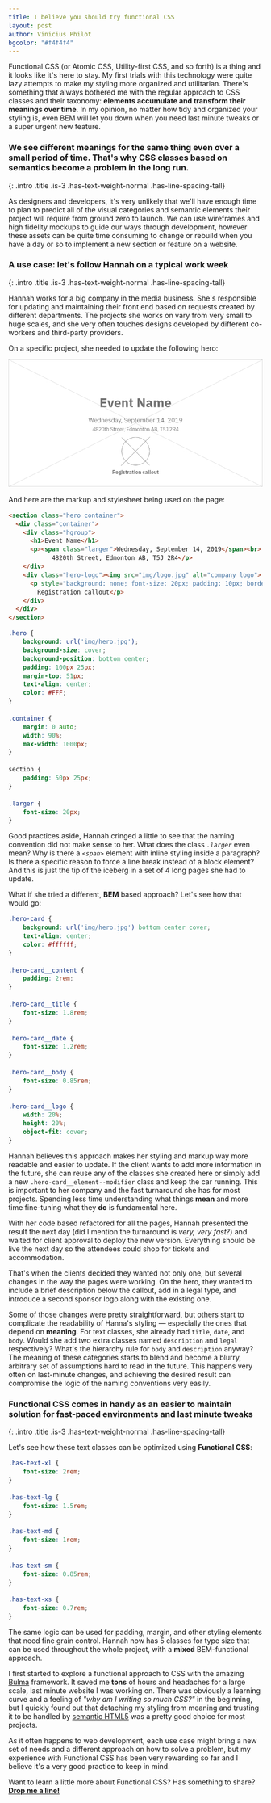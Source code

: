 ```yaml
--- 
title: I believe you should try functional CSS
layout: post
author: Vinicius Philot
bgcolor: "#f4f4f4"
---
```


Functional CSS (or Atomic CSS, Utility-first CSS, and so forth) is a thing and it looks like it's here to stay. My first trials with this technology were quite lazy attempts to make my styling more organized and utilitarian. There's something that always bothered me with the regular approach to CSS classes and their taxonomy: **elements accumulate and transform their meanings over time**. In my opinion, no matter how tidy and organized your styling is, even BEM will let you down when you need last minute tweaks or a super urgent new feature.

### We see different meanings for the same thing even over a small period of time. That's why CSS classes based on semantics become a problem in the long run. 
{: .intro .title .is-3 .has-text-weight-normal .has-line-spacing-tall}

As designers and developers, it's very unlikely that we'll have enough time to plan to predict all of the visual categories and semantic elements their project will require from ground zero to launch. We can use wireframes and high fidelity mockups to guide our ways through development, however these assets can be quite time consuming to change or rebuild when you have a day or so to implement a new section or feature on a website. 

### A use case: let's follow Hannah on a typical work week
{: .intro .title .is-3 .has-text-weight-normal .has-line-spacing-tall}

Hannah works for a big company in the media business. She's responsible for updating and maintaining their front end based on requests created by different departments. The projects she works on vary from very small to huge scales, and she very often touches designs developed by different co-workers and third-party providers. 

On a specific project, she needed to update the following hero:

![hero to be updated by Hannah](/assets/images/post/I-believe-you-should-try-functional-css-mockup.jpg "hero to be updated by Hannah")

And here are the markup and stylesheet being used on the page:


~~~ html
<section class="hero container">
  <div class="container">
    <div class="hgroup">
      <h1>Event Name</h1>
      <p><span class="larger">Wednesday, September 14, 2019</span><br> 
			4820th Street, Edmonton AB, T5J 2R4</p>
    </div>
    <div class="hero-logo"><img src="img/logo.jpg" alt="company logo">
      <p style="background: none; font-size: 20px; padding: 10px; border-radius: 10px; color: #fff;">
        Registration callout</p>
    </div>
  </div>
</section>
~~~

~~~css
.hero {
	background: url('img/hero.jpg');
	background-size: cover;
	background-position: bottom center;
	padding: 100px 25px;
	margin-top: 51px;
	text-align: center;
	color: #FFF;
}

.container {
	margin: 0 auto;
	width: 90%;
	max-width: 1000px;
}

section {
	padding: 50px 25px;
}

.larger {
	font-size: 20px;
}
~~~


Good practices aside, Hannah cringed a little to see that the naming convention did not make sense to her. What does the class *`.larger`* even mean? Why is there a *`<span>`* element with inline styling inside a paragraph? Is there a specific reason to force a line break instead of a block element? And this is just the tip of the iceberg in a set of 4 long pages she had to update.

What if she tried a different, **BEM** based approach? Let's see how that would go:

~~~css
.hero-card {
	background: url('img/hero.jpg') bottom center cover;
	text-align: center;
	color: #ffffff;
}

.hero-card__content {
	padding: 2rem;
}

.hero-card__title {
	font-size: 1.8rem;
}

.hero-card__date {
	font-size: 1.2rem;
}

.hero-card__body {
	font-size: 0.85rem;
}

.hero-card__logo {
	width: 20%;
	height: 20%;
	object-fit: cover;
}
~~~

Hannah believes this approach makes her styling and markup way more readable and easier to update. If the client wants to add more information in the future, she can reuse any of the classes she created here or simply add a new `.hero-card__element--modifier` class and keep the car running. This is important to her company and the fast turnaround she has for most projects. Spending less time understanding what things **mean** and more time fine-tuning what they **do** is fundamental here.

With her code based refactored for all the pages, Hannah presented the result the next day (did I mention the turnaround is *very, very fast*?) and waited for client approval to deploy the new version. Everything should be live the next day so the attendees could shop for tickets and accommodation.

That's when the clients decided they wanted not only one, but several changes in the way the pages were working. On the hero, they wanted to include a brief description below the callout, add in a legal type, and introduce a second sponsor logo along with the existing one.

Some of those changes were pretty straightforward, but others start to complicate the readability of Hanna's styling &mdash; especially the ones that depend on **meaning**. For text classes, she already had `title`, `date`, and `body`. Would she add two extra classes named `description` and `legal` respectively? What's the hierarchy rule for `body` and `description` anyway? The meaning of these categories starts to blend and become a blurry, arbitrary set of assumptions hard to read in the future. This happens very often on last-minute changes, and achieving the desired result can compromise the logic of the naming conventions very easily.


### Functional CSS comes in handy as an easier to maintain solution for fast-paced environments and last minute tweaks
{: .intro .title .is-3 .has-text-weight-normal .has-line-spacing-tall}

Let's see how these text classes can be optimized using **Functional CSS**:

~~~css
.has-text-xl {
	font-size: 2rem;
}

.has-text-lg {
	font-size: 1.5rem;
}

.has-text-md {
	font-size: 1rem;
}

.has-text-sm {
	font-size: 0.85rem;
}

.has-text-xs {
	font-size: 0.7rem;
}
~~~

The same logic can be used for padding, margin, and other styling elements that need fine grain control. Hannah now has 5 classes for type size that can be used throughout the whole project, with a **mixed** BEM-functional approach. 


I first started to explore a functional approach to CSS with the amazing [Bulma](https://bulma.io/) framework. It saved me **tons** of hours and headaches for a large scale, last minute website I was working on. There was obviously a learning curve and a feeling of *"why am I writing so much CSS?"* in the beginning, but I quickly found out that detaching my styling from meaning and trusting it to be handled by [semantic HTML5](https://www.w3schools.com/html/html5_semantic_elements.asp) was a pretty good choice for most projects.

As it often happens to web development, each use case might bring a new set of needs and a different approach on how to solve a problem, but my experience with Functional CSS has been very rewarding so far and I believe it's a very good practice to keep in mind.

Want to learn a little more about Functional CSS? Has something to share? **[Drop me a line!](mailto:vphilot@gmail.com?subject=I%20found%20this%20very%20nice%20article%20on%20your%20website%20and%20I%20have%20something%20to%20share)**


